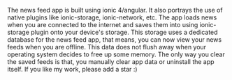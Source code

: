 The news feed app is built using ionic 4/angular. It also portrays the use of native plugins like ionic-storage, ionic-network, etc. The app loads news when you are connected to the internet and saves them into using ionic-storage plugin onto your device's storage. This storage uses a dedicated database for the news feed app, that means, you can now view your news feeds when you are offline. This data does not flush away when your operating system decides to free up some memory. The only way you clear the saved feeds is that, you manually clear app data or uninstall the app itself. If you like my work, please add a star :)
